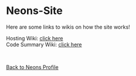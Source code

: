 # Neons-Site
Here are some links to wikis on how the site works!

Hosting Wiki: <a href="https://github.com/NeonBladeGit/Neons-Site/wiki/How-I-host-my-website">click here</a> <br>
Code Summary Wiki: <a href="https://github.com/NeonBladeGit/Neons-Site/wiki/Explaining-the-code...">click here</a> <br>

<br>

<a href="https://github.com/neonbladegit">Back to Neons Profile</a>
